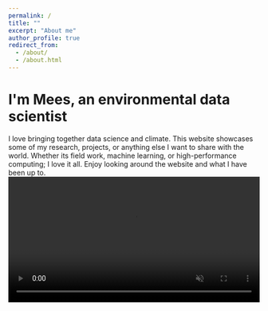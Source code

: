 ```yaml
---
permalink: /
title: ""
excerpt: "About me"
author_profile: true
redirect_from: 
  - /about/
  - /about.html
---
```


# I'm Mees, an environmental data scientist

<div style="text-align: left;">
I love bringing together data science and climate. This website showcases some of my research, projects, or anything else I want to share with the world. Whether its field work, machine learning, or high-performance computing; I love it all. Enjoy looking around the website and what I have been up to. 
</div>

<div style="text-align: center;">
  <video controls autoplay muted loop style="width:100%;">
    <source src="../files/cover_timelapse.mp4" type="video/mp4">
    Your browser does not support the video tag.
  </video>
</div>
